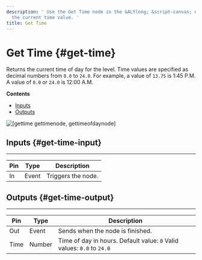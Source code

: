 ```yaml
---
description: ' Use the Get Time node in the &ALYlong; &script-canvas; editor tor return
  the current time value. '
title: Get Time
---
```

# Get Time {#get-time}

Returns the current time of day for the level\. Time values are specified as decimal numbers from `0.0` to `24.0`\. For example, a value of `13.75` is 1:45 P\.M\. A value of `0.0` or `24.0` is 12:00 A\.M\.

**Contents**
+ [Inputs](#get-time-input)
+ [Outputs](#get-time-output)

![\[gettime gettimenode, gettimeofdaynode\]](/images/userguide/scripting/script-canvas/scriptcanvasnodes/script-canvas-get-time-node.png)

## Inputs {#get-time-input}


****

| Pin | Type | Description |
| --- | --- | --- |
| In | Event | Triggers the node\. |

## Outputs {#get-time-output}


****

| Pin | Type | Description |
| --- | --- | --- |
| Out | Event | Sends when the node is finished\. |
| Time | Number |  Time of day in hours\.  Default value: `0` Valid values: `0.0` to `24.0`  |
